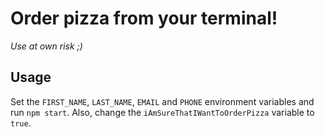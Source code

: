 # Order pizza from your terminal!

_Use at own risk ;)_

## Usage

Set the `FIRST_NAME`, `LAST_NAME`, `EMAIL` and `PHONE` environment variables and run `npm start`. Also, change the `iAmSureThatIWantToOrderPizza` variable to `true`.
